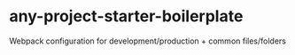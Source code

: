 # any-project-starter-boilerplate
Webpack configuration for development/production + common files/folders
